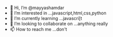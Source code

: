 - 👋 Hi, I’m @mayyashamdar
- 👀 I’m interested in ...javascript,html,css,python
- 🌱 I’m currently learning ...javascri[t
- 💞️ I’m looking to collaborate on ...anything really
- 📫 How to reach me ...don't 

<!---
mayyashamdar/mayyashamdar is a ✨ special ✨ repository because its `README.md` (this file) appears on your GitHub profile.
You can click the Preview link to take a look at your changes.
--->
